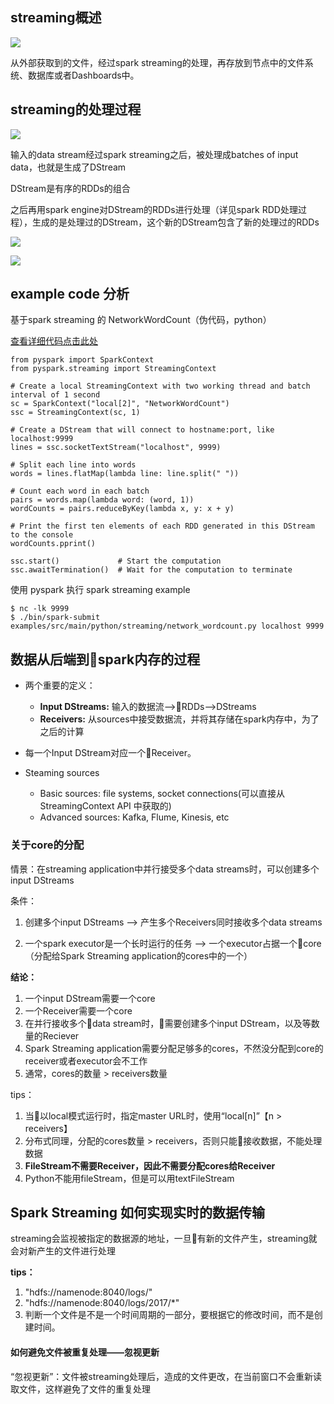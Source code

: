 ## streaming概述

![](http://spark.apache.org/docs/latest/img/streaming-arch.png)

从外部获取到的文件，经过spark streaming的处理，再存放到节点中的文件系统、数据库或者Dashboards中。


## streaming的处理过程
![](http://spark.apache.org/docs/latest/img/streaming-flow.png)

输入的data stream经过spark streaming之后，被处理成batches of input data，也就是生成了DStream

DStream是有序的RDDs的组合

之后再用spark engine对DStream的RDDs进行处理（详见spark RDD处理过程），生成的是处理过的DStream，这个新的DStream包含了新的处理过的RDDs

![](http://spark.apache.org/docs/latest/img/streaming-dstream.png)

![](http://spark.apache.org/docs/latest/img/streaming-dstream-ops.png)


## example code 分析

基于spark streaming 的 NetworkWordCount（伪代码，python）

[查看详细代码点击此处](https://github.com/apache/spark/blob/v2.3.0/examples/src/main/python/streaming/network_wordcount.py)

    from pyspark import SparkContext
    from pyspark.streaming import StreamingContext

    # Create a local StreamingContext with two working thread and batch interval of 1 second
    sc = SparkContext("local[2]", "NetworkWordCount")
    ssc = StreamingContext(sc, 1)
    
    # Create a DStream that will connect to hostname:port, like localhost:9999
    lines = ssc.socketTextStream("localhost", 9999)

    # Split each line into words
    words = lines.flatMap(lambda line: line.split(" ")) 

    # Count each word in each batch
    pairs = words.map(lambda word: (word, 1))
    wordCounts = pairs.reduceByKey(lambda x, y: x + y)

    # Print the first ten elements of each RDD generated in this DStream to the console
    wordCounts.pprint()

    ssc.start()             # Start the computation
    ssc.awaitTermination()  # Wait for the computation to terminate

使用 pyspark 执行 spark streaming example
    
    $ nc -lk 9999
    $ ./bin/spark-submit examples/src/main/python/streaming/network_wordcount.py localhost 9999


## 数据从后端到spark内存的过程

- 两个重要的定义：
    - **Input DStreams:** 输入的数据流-->RDDs-->DStreams
    - **Receivers:** 从sources中接受数据流，并将其存储在spark内存中，为了之后的计算

- 每一个Input DStream对应一个Receiver。

- Steaming sources
    - Basic sources: file systems, socket connections(可以直接从 StreamingContext API 中获取的)
    - Advanced sources: Kafka, Flume, Kinesis, etc


### 关于core的分配

情景：在streaming application中并行接受多个data streams时，可以创建多个input DStreams

条件：

1. 创建多个input DStreams --> 产生多个Receivers同时接收多个data streams

2. 一个spark executor是一个长时运行的任务 --> 一个executor占据一个core（分配给Spark Streaming application的cores中的一个）

**结论：** 

1. 一个input DStream需要一个core
2. 一个Receiver需要一个core
3. 在并行接收多个data stream时，需要创建多个input DStream，以及等数量的Reciever
4.  Spark Streaming application需要分配足够多的cores，不然没分配到core的receiver或者executor会不工作
5.  通常，cores的数量 > receivers数量

tips：
1. 当以local模式运行时，指定master URL时，使用“local[n]”【n > receivers】
2. 分布式同理，分配的cores数量 > receivers，否则只能接收数据，不能处理数据
3. **FileStream不需要Receiver，因此不需要分配cores给Receiver**
4. Python不能用fileStream，但是可以用textFileStream


## Spark Streaming 如何实现实时的数据传输

streaming会监视被指定的数据源的地址，一旦有新的文件产生，streaming就会对新产生的文件进行处理

**tips：**
1. "hdfs://namenode:8040/logs/"
2. "hdfs://namenode:8040/logs/2017/*"
3. 判断一个文件是不是一个时间周期的一部分，要根据它的修改时间，而不是创建时间。

#### 如何避免文件被重复处理——忽视更新
“忽视更新”：文件被streaming处理后，造成的文件更改，在当前窗口不会重新读取文件，这样避免了文件的重复处理











